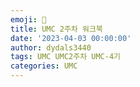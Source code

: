 ```yaml
---
emoji: 📔
title: UMC 2주차 워크북
date: '2023-04-03 00:00:00'
author: dydals3440
tags: UMC UMC2주차 UMC-4기
categories: UMC
---
```

